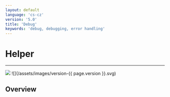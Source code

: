 ```yaml
---
layout: default
language: 'cs-cz'
version: '5.0'
title: 'Debug'
keywords: 'debug, debugging, error handling'
---
```


# Helper
- - -
![](/assets/images/document-status-stable-success.svg) ![](/assets/images/version-{{ page.version }}.svg)

## Overview
